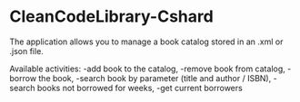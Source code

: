 # CleanCodeLibrary-Cshard
The application allows you to manage a book catalog stored in an .xml or .json file.

Available activities:
-add book to the catalog,
-remove book from catalog,
-borrow the book,
-search book by parameter (title and author / ISBN),
-search books not borrowed for weeks,
-get current borrowers